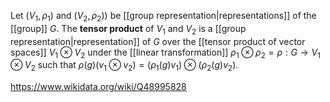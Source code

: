 Let $(V_1,\rho_1)$ and $(V_2,\rho_2))$ be [[group representation|representations]] of the [[group]] $G$. The **tensor product** of $V_1$ and $V_2$ is a [[group representation|representation]] of $G$ over the [[tensor product of vector spaces]] $V_1\otimes V_2$ under the [[linear transformation]] $\rho_1\otimes \rho_2 = \rho:G\to V_1\otimes V_2$ such that $\rho(g)(v_1\otimes v_2) = (\rho_1(g)v_1)\otimes (\rho_2(g)v_2)$.

https://www.wikidata.org/wiki/Q48995828